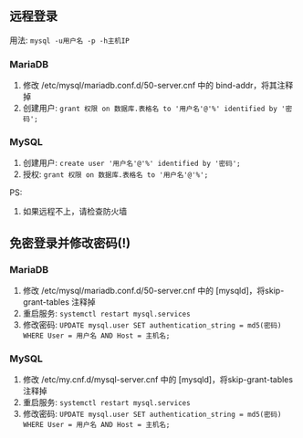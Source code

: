 ## 远程登录
用法: `mysql -u用户名 -p -h主机IP`

### MariaDB
1. 修改 /etc/mysql/mariadb.conf.d/50-server.cnf 中的 bind-addr，将其注释掉
2. 创建用户: `grant 权限 on 数据库.表格名 to '用户名'@'%' identified by '密码';`

### MySQL
1. 创建用户: `create user '用户名'@'%' identified by '密码';`
2. 授权: `grant 权限 on 数据库.表格名 to '用户名'@'%';`

PS:
1. 如果远程不上，请检查防火墙

## 免密登录并修改密码(!)
### MariaDB
1. 修改 /etc/mysql/mariadb.conf.d/50-server.cnf 中的 [mysqld]，将skip-grant-tables 注释掉
2. 重启服务: `systemctl restart mysql.services`
3. 修改密码: `UPDATE mysql.user SET authentication_string = md5(密码) WHERE User = 用户名 AND Host = 主机名;`

### MySQL
1. 修改 /etc/my.cnf.d/mysql-server.cnf 中的 [mysqld]，将skip-grant-tables 注释掉
2. 重启服务: `systemctl restart mysql.services`
3. 修改密码: `UPDATE mysql.user SET authentication_string = md5(密码) WHERE User = 用户名 AND Host = 主机名;`